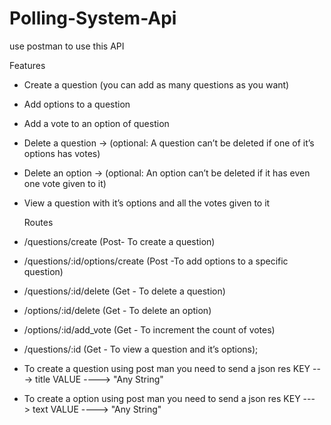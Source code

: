 # Polling-System-Api

use postman to use this API

Features
- Create a question (you can add as many questions as you want)
- Add options to a question
- Add a vote to an option of question
- Delete a question → (optional: A question can’t be deleted if one of it’s options has votes)
- Delete an option → (optional: An option can’t be deleted if it has even one vote given to it)
- View a question with it’s options and all the votes given to it


  Routes
- /questions/create (Post- To create a question)
- /questions/:id/options/create (Post -To add options to a specific question)
- /questions/:id/delete (Get - To delete a question)
- /options/:id/delete (Get - To delete an option)
- /options/:id/add_vote (Get - To increment the count of votes)
- /questions/:id (Get - To view a question and it’s options);

* To create a question using post man you need to send a json res
  KEY ---> title
  VALUE ----> "Any String"

* To create a option using post man you need to send a json res
 KEY ---> text
 VALUE ----> "Any String"
